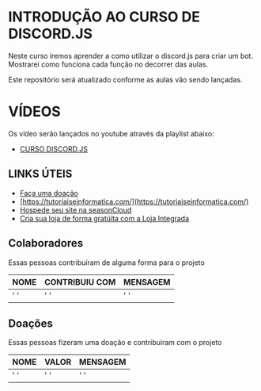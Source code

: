 # INTRODUÇÃO AO CURSO DE DISCORD.JS

Neste curso iremos aprender a como utilizar o discord.js para criar um bot. Mostrarei como funciona cada função no decorrer das aulas.

Este repositório será atualizado conforme as aulas vão sendo lançadas.
# VÍDEOS
Os vídeo serão lançados no youtube através da playlist abaixo:
* [CURSO DISCORD.JS](https://www.youtube.com/playlist?list=PLXaOKta10T3933LEDGxH4RDmH3uPGrW9i)


## LINKS ÚTEIS
* [Faça uma doação](https://tutoriaiseinformatica.com/blog/donation)
* [https://tutoriaiseinformatica.com/](https://tutoriaiseinformatica.com/)
* [Hospede seu site na seasonCloud](https://tutoriaiseinformatica.com/ref/?partner=1248)
* [Cria sua loja de forma gratúita com a Loja Integrada](https://app.lojaintegrada.com.br/public/assinar?utm_source=partners&utm_campaign=962&__hstc=145833195.6aefe20d721fcb423d9a988b87e8f939.1593733860306.1593733860306.1593746760863.2&__hssc=145833195.1.1593746760863&__hsfp=3514408592)


## Colaboradores

Essas pessoas contribuíram de alguma forma para o projeto

|         NOME       |CONTRIBUIU COM                       |MENSAGEM                       |
|----------------|-------------------------------|-----------------------------|
|         '                '         |'                '           |'                '            |

## Doações

Essas pessoas fizeram uma doação e contribuíram com o projeto

|         NOME       |VALOR                         |MENSAGEM                       |
|----------------|-------------------------------|-----------------------------|
|         '                '         |'                '           |'                '            |



